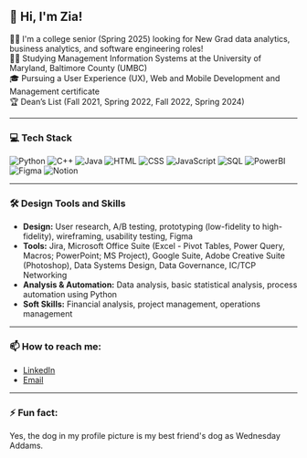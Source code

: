## 👋 Hi, I'm Zia!

👨‍💻 I'm a college senior (Spring 2025) looking for New Grad data analytics, business analytics, and software engineering roles!  
👨‍🎓 Studying Management Information Systems at the University of Maryland, Baltimore County (UMBC)  
🎓 Pursuing a User Experience (UX), Web and Mobile Development and Management certificate  
🏆 Dean’s List (Fall 2021, Spring 2022, Fall 2022, Spring 2024)

---
### 💻 Tech Stack
![Python](https://img.shields.io/badge/-Python-3776AB?logo=python&logoColor=white&style=flat)
![C++](https://img.shields.io/badge/-C++-00599C?logo=c%2B%2B&logoColor=white&style=flat)
![Java](https://img.shields.io/badge/-Java-007396?logo=java&logoColor=white&style=flat)
![HTML](https://img.shields.io/badge/-HTML5-E34F26?logo=html5&logoColor=white&style=flat)
![CSS](https://img.shields.io/badge/-CSS3-1572B6?logo=css3&logoColor=white&style=flat)
![JavaScript](https://img.shields.io/badge/-JavaScript-F7DF1E?logo=javascript&logoColor=black&style=flat)
![SQL](https://img.shields.io/badge/-SQL-4479A1?logo=postgresql&logoColor=white&style=flat)
![PowerBI](https://img.shields.io/badge/-PowerBI-F2C811?logo=powerbi&logoColor=black&style=flat)
![Figma](https://img.shields.io/badge/-Figma-F24E1E?logo=figma&logoColor=white&style=flat)
![Notion](https://img.shields.io/badge/-Notion-000000?logo=notion&logoColor=white&style=flat)

---

### 🛠️ Design Tools and Skills
- **Design:** User research, A/B testing, prototyping (low-fidelity to high-fidelity), wireframing, usability testing, Figma
- **Tools:** Jira, Microsoft Office Suite (Excel - Pivot Tables, Power Query, Macros; PowerPoint; MS Project), Google Suite, Adobe Creative Suite (Photoshop), Data Systems Design, Data Governance, IC/TCP Networking
- **Analysis & Automation:** Data analysis, basic statistical analysis, process automation using Python
- **Soft Skills:** Financial analysis, project management, operations management

---

### 📫 How to reach me:
- [LinkedIn](https://www.linkedin.com/in/zia-animashaun-067362248/)
- [Email](mailto:faonimas@example.com)

---
### ⚡ Fun fact:
Yes, the dog in my profile picture is my best friend's dog as Wednesday Addams.
